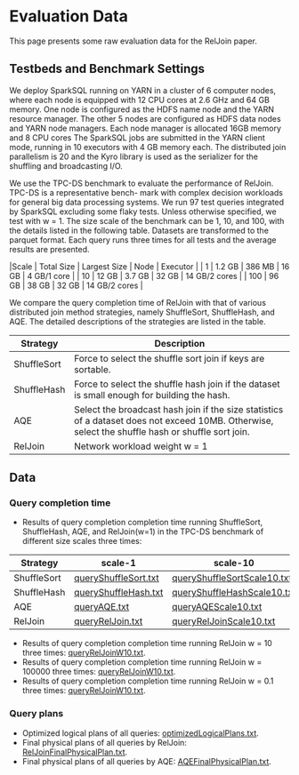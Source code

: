 # Evaluation Data
This page presents some raw evaluation data for the RelJoin paper. 

## Testbeds and Benchmark Settings
We deploy SparkSQL running on YARN in a cluster of 6 computer nodes, 
where each node is equipped with 12 CPU cores at 2.6 GHz and 64 GB memory. 
One node is configured as the HDFS name node and the YARN resource manager. 
The other 5 nodes are configured as HDFS data nodes and YARN node managers. 
Each node manager is allocated 16GB memory and 8 CPU cores The SparkSQL jobs 
are submitted in the YARN client mode, 
running in 10 executors with 4 GB memory each. 
The distributed join parallelism is 20 and the Kyro library is used as the serializer 
for the shuffling and broadcasting I/O.

We use the TPC-DS benchmark to evaluate the performance of RelJoin. 
TPC-DS is a representative bench- mark with complex decision workloads 
for general big data processing systems. 
We run 97 test queries integrated by SparkSQL excluding some flaky tests. 
Unless otherwise specified, we test with w = 1.
The size scale of the benchmark can be 1, 10, and 100, with the details listed in the following table.
Datasets are transformed to the parquet format. 
Each query runs three times for all tests and the average results are presented.

|Scale | Total Size | Largest Size | Node | Executor |
| 1 | 1.2 GB | 386 MB | 16 GB | 4 GB/1 core |
| 10 | 12 GB | 3.7 GB | 32 GB | 14 GB/2 cores |
| 100 | 96 GB | 38 GB | 32 GB | 14 GB/2 cores |

We compare the query completion time of RelJoin with that of various 
distributed join method strategies, namely ShuffleSort, ShuffleHash, and AQE. 
The detailed descriptions of the strategies are listed in the table.

| Strategy | Description|
|----------|------------|
|ShuffleSort|Force to select the shuffle sort join if keys are sortable.|
|ShuffleHash|Force to select the shuffle hash join if the dataset is small enough for building the hash.|
|AQE|Select the broadcast hash join if the size statistics of a dataset does not exceed 10MB. Otherwise, select the shuffle hash or shuffle sort join.|
|RelJoin|Network workload weight w = 1|

## Data
### Query completion time
* Results of query completion completion time running ShuffleSort, ShuffleHash, AQE, and RelJoin(w=1)
in the TPC-DS benchmark of different size scales three times: 

|Strategy | scale-1 | scale-10 | scale-100|
|---------|---------|----------|----------|
|ShuffleSort | [queryShuffleSort.txt](./data/queryShuffleSort.txt) |[queryShuffleSortScale10.txt](./data/queryShuffleSortScale10.txt) | [queryShuffleSortScale100.txt](./data/queryShuffleSortScale100.txt)|
|ShuffleHash | [queryShuffleHash.txt](./data/queryShuffleHash.txt) |[queryShuffleHashScale10.txt](./data/queryShuffleHashScale10.txt) | [queryShuffleHashScale100.txt](./data/queryShuffleHashScale100.txt)|
|AQE         | [queryAQE.txt](./data/queryAQE.txt)                 |[queryAQEScale10.txt](./data/queryAQEScale10.txt)  |[queryAQEScale100.txt](./data/queryAQEScale100.txt)  |
|RelJoin     | [queryRelJoin.txt](./data/queryRelJoin.txt)         |[queryRelJoinScale10.txt](./data/queryRelJoinScale10.txt)  |[queryRelJoinScale100.txt](./data/queryRelJoinScale100.txt)  |

* Results of query completion completion time running RelJoin w = 10 three times: 
[queryRelJoinW10.txt](./data/queryRelJoinW10.txt).
* Results of query completion completion time running RelJoin w = 100000 three times: 
[queryRelJoinW10.txt](./data/queryRelJoinW100000.txt).
* Results of query completion completion time running RelJoin w = 0.1 three times: 
[queryRelJoinW10.txt](./data/queryRelJoinW0.1.txt).

### Query plans
* Optimized logical plans of all queries: 
[optimizedLogicalPlans.txt](./data/optimizedLogicalPlans.txt).
* Final physical plans of all queries by RelJoin: 
[RelJoinFinalPhysicalPlan.txt](./data/RelJoinFinalPhysicalPlan.txt).
* Final physical plans of all queries by AQE: 
[AQEFinalPhysicalPlan.txt](./data/AQEFinalPhysicalPlan.txt).



